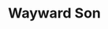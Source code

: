 ---
draft: false
slug: wayward-son-1aa59fb8
title: Wayward Son
type: books
params:
  authors:
    - Rainbow Rowell
  book_title: Wayward Son
  book_description: The story is supposed to be over. Simon Snow did everything he was supposed to do. He beat the villain. He won the war. He even fell in love. Now comes the good part, right? Now comes the happily ever after…So why can’t Simon Snow get off the couch? What he needs, according to his best friend, is a change of scenery. He just needs to see himself in a new light…That’s how Simon and Penny and Baz end up in a vintage convertible, tearing across the American West. They find trouble, of course. (Dragons, vampires, skunk-headed things with shotguns.) And they get lost. They get so lost, they start to wonder whether they ever knew where they were headed in the first place…With Wayward Son, Rainbow Rowell has written a book for everyone who ever wondered what happened to the Chosen One after he saved the day. And a book for everyone who was ever more curious about the second kiss than the first. It’s another helping of sour cherry scones with an absolutely decadent amount of butter. Come on, Simon Snow. Your hero’s journey might be over – but your life has just begun.
  cover: https://images-na.ssl-images-amazon.com/images/S/compressed.photo.goodreads.com/books/1552666477i/44017627.jpg
  editions count: '6'
  isbn: '9781250146076'
  languages:
    - Английский
  goodreads_link: https://www.goodreads.com/book/show/44017627-wayward-son
  page_count: '356'
  publication_year: '2019'
  publishers:
    - MacMillan Audio
    - MacMillan Childrens Books
    - Macmillan Young Listeners
    - Wednesday Books
  russian_audioversion: false
  russian_translation_status: unknown
  series: Simon Snow
  short_book_description: The story is supposed to be over. Simon Snow did everything he was supposed to do...
  tags:
    - lgbtq-plus
    - audiobook
    - children's fiction
    - contemporary
    - dragons
    - fantasy
    - fiction
    - friendship
    - magic
    - monsters
    - new york times bestseller
    - paranormal
    - queer
    - romance
    - vampires
    - young adult (ya)
---